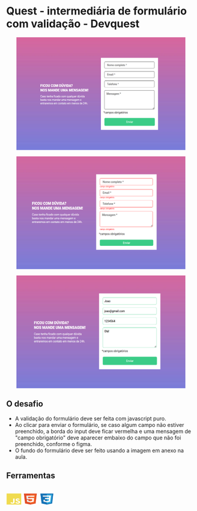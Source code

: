 # Quest - intermediária de formulário com validação - Devquest

<div align="center">
  
  <img align="center" src="./src/imagens/layout-1.png" width="450px" height="300px" alt="imagem desktop">

</div>

<br>

<div align="center">
  
  <img align="center" src="./src/imagens/layout-2.png" width="450px" height="300px" alt="imagem desktop">

</div>

<br>

<div align="center">
  
  <img align="center" src="./src/imagens/layout-3.png" width="450px" height="300px" alt="imagem desktop">

</div>


## O desafio

- A validação do formulário deve ser feita com
javascript puro.
- Ao clicar para enviar o formulário, se caso
algum campo não estiver preenchido, a borda
do input deve ficar vermelha e uma mensagem
de "campo obrigatório" deve aparecer embaixo
do campo que não foi preenchido, conforme o
figma.
- O fundo do formulário deve ser feito usando a
imagem em anexo na aula.


## Ferramentas

<div style="display: inline_block"><br>
  <img align="center" alt="Js" height="30" width="40" src="https://raw.githubusercontent.com/devicons/devicon/master/icons/javascript/javascript-plain.svg">
  <img align="center" alt="HTML" height="30" width="40" src="https://raw.githubusercontent.com/devicons/devicon/master/icons/html5/html5-original.svg">
  <img align="center" alt="CSS" height="30" width="40" src="https://raw.githubusercontent.com/devicons/devicon/master/icons/css3/css3-original.svg">
</div>




